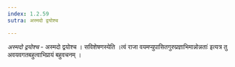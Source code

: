 ```yaml
---
index: 1.2.59
sutra: अस्मदो द्वयोश्च

---
```

_अस्मदो द्वयोश्च_ - अस्मदो द्वयोश्च । सविशेषणस्येति ।त्वं राजा वयमप्युपासितगुरुप्रज्ञाभिमान्नोन्नताः॑ इत्यत्र तु अवयवगतबहुत्वाभिप्रायं बहुवचनम् । 